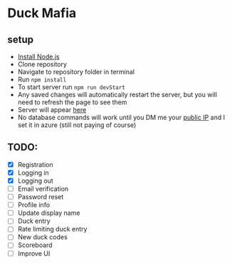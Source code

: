 # Duck Mafia

## setup
- [Install Node.js](https://nodejs.org/en/download/)
- Clone repository
- Navigate to repository folder in terminal
- Run `npm install`
- To start server run `npm run devStart`
- Any saved changes will automatically restart the server, but you will need to refresh the page to see them
- Server will appear [here](http://localhost:3000/)
- No database commands will work until you DM me your [public IP](https://www.whatismyip.com/) and I set it in azure (still not paying of course)

## TODO:
- [x] Registration
- [x] Logging in
- [x] Logging out
- [ ] Email verification
- [ ] Password reset
- [ ] Profile info
- [ ] Update display name
- [ ] Duck entry
- [ ] Rate limiting duck entry
- [ ] New duck codes
- [ ] Scoreboard
- [ ] Improve UI
